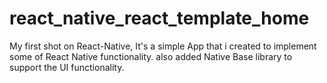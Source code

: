 # react_native_react_template_home
My first shot on React-Native, It's a simple App that i created to implement some of React Native functionality. also added Native Base library to support the UI functionality.
